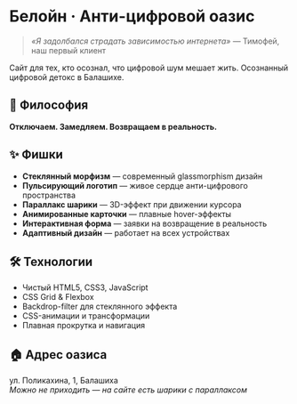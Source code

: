 # Белойн · Анти-цифровой оазис

> *«Я задолбался страдать зависимостью интернета»* — Тимофей, наш первый клиент

Сайт для тех, кто осознал, что цифровой шум мешает жить. 
Осознанный цифровой детокс в Балашихе.

## 🎯 Философия
**Отключаем. Замедляем. Возвращаем в реальность.**

## ✨ Фишки
- **Стеклянный морфизм** — современный glassmorphism дизайн
- **Пульсирующий логотип** — живое сердце анти-цифрового пространства  
- **Параллакс шарики** — 3D-эффект при движении курсора
- **Анимированные карточки** — плавные hover-эффекты
- **Интерактивная форма** — заявки на возвращение в реальность
- **Адаптивный дизайн** — работает на всех устройствах

## 🛠 Технологии
- Чистый HTML5, CSS3, JavaScript
- CSS Grid & Flexbox
- Backdrop-filter для стеклянного эффекта
- CSS-анимации и трансформации
- Плавная прокрутка и навигация

## 🏠 Адрес оазиса
ул. Поликахина, 1, Балашиха  
*Можно не приходить — на сайте есть шарики с параллаксом*
